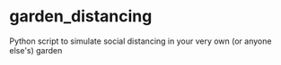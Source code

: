 # garden_distancing
Python script to simulate social distancing in your very own (or anyone else's) garden
